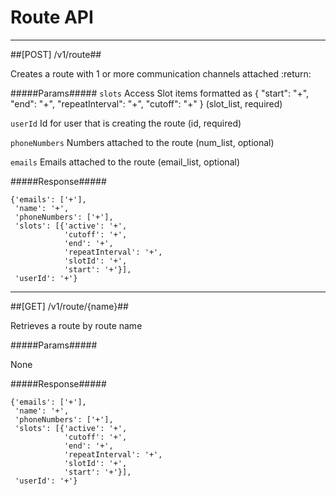 # Route API 

------------
##[POST] /v1/route##

Creates a route with 1 or more communication channels attached
:return:

#####Params#####
`slots` Access Slot items formatted as { "start": "+", "end": "+", "repeatInterval": "+", "cutoff": "+" } (slot_list, required)

`userId` Id for user that is creating the route (id, required)

`phoneNumbers` Numbers attached to the route (num_list, optional)

`emails` Emails attached to the route (email_list, optional)

#####Response#####

~~~~
{'emails': ['+'],
 'name': '+',
 'phoneNumbers': ['+'],
 'slots': [{'active': '+',
            'cutoff': '+',
            'end': '+',
            'repeatInterval': '+',
            'slotId': '+',
            'start': '+'}],
 'userId': '+'}
~~~~

------------
##[GET] /v1/route/{name}##

Retrieves a route by route name

#####Params#####

None

#####Response#####

~~~~
{'emails': ['+'],
 'name': '+',
 'phoneNumbers': ['+'],
 'slots': [{'active': '+',
            'cutoff': '+',
            'end': '+',
            'repeatInterval': '+',
            'slotId': '+',
            'start': '+'}],
 'userId': '+'}
~~~~

